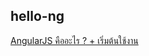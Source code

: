 hello-ng
---

[AngularJS คืออะไร ? + เริ่มต้นใช้งาน](https://devahoy/posts/getting-started-angular-js/)
